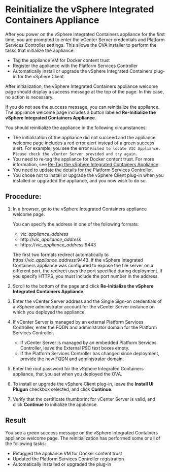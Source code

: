 # Reinitialize the vSphere Integrated Containers Appliance

After you power on the vSphere Integrated Containers appliance for the first time, you are prompted to enter the vCenter Server credentials and Platform Services Controller settings. This allows the OVA installer to perform the tasks that initialize the appliance:

- Tag the appliance VM for Docker content trust
- Register the appliance with the Platform Services Controller
- Automatically install or upgrade the vSphere Integrated Containers plug-in for the vSphere Client.

After initialization, the vSphere Integrated Containers appliance welcome page should display a success message at the top of the page. In this case, no action is necessary.

If you do not see the success message, you can reinitialize the appliance. The appliance welcome page includes a button labeled **Re-Initialize the vSphere Integrated Containers Appliance**. 

You should reinitialize the appliance in the following circumstances:

* The initialization of the appliance did not succeed and the appliance welcome page includes a red error alert instead of a green success alert. For example, you see the error `Failed to locate VIC Appliance. Please check the vCenter Server provided and try again`.
* You need to re-tag the appliance for Docker content trust. For more information, see [Re-Tag the vSphere Integrated Containers Appliance](retag_appliance.md).
* You need to update the details for the Platform Services Controller.
* You chose not to install or upgrade the vSphere Client plug-in when you installed or upgraded the appliance, and you now wish to do so. 

## Procedure:

1. In a browser, go to the vSphere Integrated Containers appliance welcome page.

    You can specify the address in one of the following formats:

    - <i>vic_appliance_address</i>
    - http://<i>vic_appliance_address</i>
    - https://<i>vic_appliance_address</i>:9443

    The first two formats redirect automatically to https://<i>vic_appliance_address</i>:9443. If the vSphere Integrated Containers appliance was configured to expose the file server on a different port, the redirect uses the port specified during deployment. If you specify HTTPS, you must include the port number in the address.
2. Scroll to the bottom of the page and click **Re-Initialize the  vSphere Integrated Containers Appliance**.
3. Enter the vCenter Server address and the Single Sign-on credentials of a vSphere administrator account for the vCenter Server instance on which you deployed the appliance.
4. If vCenter Server is managed by an external Platform Services Controller, enter the FQDN and administrator domain for the Platform Services Controller. 

    - If vCenter Server is managed by an embedded Platform Services Controller, leave the External PSC text boxes empty.
    - If the Platform Services Controller has changed since deployment, provide the new FQDN and administrator domain.
4. Enter the root password for the vSphere Integrated Containers appliance, that you set when you deployed the OVA.
4. To install or upgrade the vSphere Client plug-in, leave the **Install UI Plugun** checkbox selected, and click **Continue**.
6. Verify that the certificate thumbprint for vCenter Server is valid, and click **Continue** to initialize the appliance.

## Result

You see a green success message on the vSphere Integrated Containers appliance welcome page. The reinitialization has performed some or all of the following tasks:

- Retagged the appliance VM for Docker content trust
- Updated the Platform Services Controller registration
- Automatically installed or upgraded the plug-in 